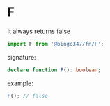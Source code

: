 # F

It always returns false

```javascript
import F from '@bingo347/fn/F';
```

signature:

```typescript
declare function F(): boolean;
```

example:

```javascript
F(); // false
```
